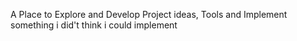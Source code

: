 A Place to Explore and Develop Project ideas, Tools and Implement something i did't think i could implement

